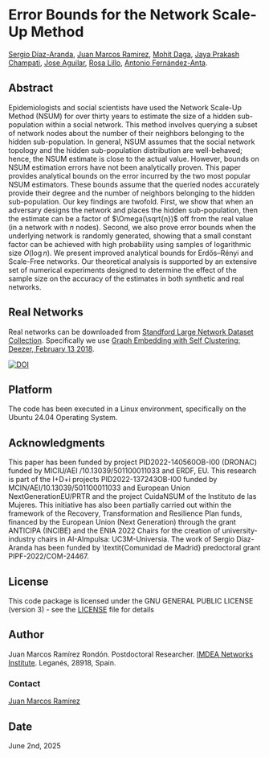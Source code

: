 # Error Bounds for the Network Scale-Up Method

[Sergio Díaz-Aranda](https://networks.imdea.org/team/imdea-networks-team/people/sergio-diaz-aranda/), [Juan Marcos Ramirez](https://juanmarcosramirez.github.io/), [Mohit Daga](https://www.kth.se/profile/mdaga), [Jaya Prakash Champati](https://www.uvic.ca/ecs/computerscience/people/faculty/profiles/champati-jaya.php), [Jose Aguilar](https://networks.imdea.org/team/imdea-networks-team/people/jose-aguilar/), [Rosa Lillo](https://halweb.uc3m.es/esp/Personal/personas/rlillo/research.html), [Antonio Fernández-Anta](https://software.imdea.org/es/people/antonio.fernandez/).

## Abstract

Epidemiologists and social scientists have used the Network Scale-Up Method (NSUM) for over thirty years to estimate the size of a hidden sub-population within a social network. This method involves querying a subset of network nodes about the number of their neighbors belonging to the hidden sub-population. In general, NSUM assumes that the social network topology and the hidden sub-population distribution are well-behaved; hence, the NSUM estimate is close to the actual value. However, bounds on NSUM estimation errors have not been analytically proven. This paper provides analytical bounds on the error incurred by the two most popular NSUM estimators. These bounds assume that the queried nodes accurately provide their degree and the number of neighbors belonging to the hidden sub-population. Our key findings are twofold. First, we show that when an adversary designs the network and places the hidden sub-population, then the estimate can be a factor of $\Omega(\sqrt{n})$ off from the real value (in a network with $n$ nodes). Second, we also prove error bounds when the underlying network is randomly generated, showing that a small constant factor can be achieved with high probability using samples of logarithmic size $O(\log n)$. We present improved analytical bounds for Erdős–Rényi and Scale-Free networks. Our theoretical analysis is supported by an extensive set of numerical experiments designed to determine the effect of the sample size on the accuracy of the estimates in both synthetic and real networks.

## Real Networks

Real networks can be downloaded from [Standford Large Network Dataset Collection](https://snap.stanford.edu/data/). Specifically we use [Graph Embedding with Self Clustering: Deezer, February 13 2018](https://snap.stanford.edu/data/gemsec-Deezer.html).

[![DOI](https://zenodo.org/badge/994663840.svg)](https://doi.org/10.5281/zenodo.15575415)

## Platform

The code has been executed in a Linux environment, specifically on the Ubuntu 24.04 Operating System.

## Acknowledgments

This paper has been funded by project PID2022-140560OB-I00 (DRONAC) funded by MICIU/AEI /10.13039/501100011033 and ERDF, EU. This research is part of the I+D+i projects PID2022-137243OB-I00 funded by MCIN/AEI/10.13039/501100011033 and European Union NextGenerationEU/PRTR and the project CuidaNSUM of the Instituto de las Mujeres. This initiative has also been partially carried out within the framework of the Recovery, Transformation and Resilience Plan funds, financed by the European Union (Next Generation) through the grant ANTICIPA (INCIBE) and the ENIA 2022 Chairs for the creation of university-industry chairs in AI-AImpulsa: UC3M-Universia. The work of Sergio Díaz-Aranda has been funded by \textit{Comunidad de Madrid} predoctoral grant PIPF-2022/COM-24467.

## License

This code package is licensed under the GNU GENERAL PUBLIC LICENSE (version 3) - see the [LICENSE](LICENSE) file for details


## Author

Juan Marcos Ramírez Rondón. Postdoctoral Researcher. [IMDEA Networks Institute](https://networks.imdea.org/es/). Leganés, 28918, Spain. 


### Contact

[Juan Marcos Ramirez](juan.ramirez@imdea.org)

## Date

June 2nd, 2025
